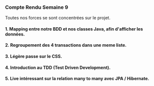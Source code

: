 ### Compte Rendu Semaine 9

Toutes nos forces se sont concentrées sur le projet.

#### 1. Mapping entre notre BDD et nos classes Java, afin d'afficher les données.
#### 2. Regroupement des 4 transactions dans une meme liste.
#### 3. Légère passe sur le CSS.
#### 4. Introduction au TDD (Test Driven Development).
#### 5. Live intéressant sur la relation many to many avec JPA / Hibernate.